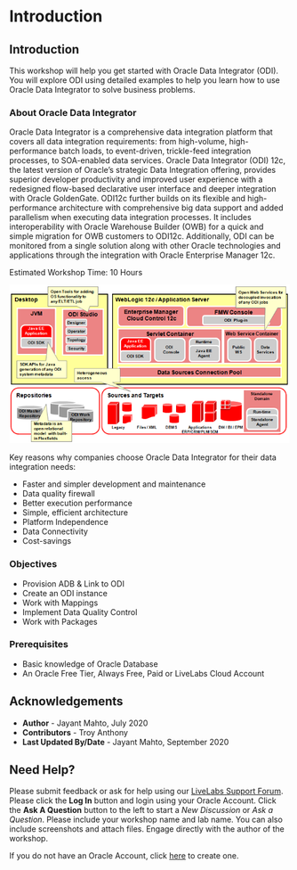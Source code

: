 # Introduction

## Introduction
This workshop will help you get started with Oracle Data Integrator (ODI). You will explore ODI using detailed examples to help you learn how to use Oracle Data Integrator to solve business problems.

### About Oracle Data Integrator
Oracle Data Integrator is a comprehensive data integration platform that covers all data integration requirements: from high-volume, high-performance batch loads, to event-driven, trickle-feed integration processes, to SOA-enabled data services. Oracle Data Integrator (ODI) 12c, the latest version of Oracle’s strategic Data Integration offering, provides superior developer productivity and improved user experience with a redesigned flow-based declarative user interface and deeper integration with Oracle GoldenGate. ODI12c further builds on its flexible and high-performance architecture with comprehensive big data support and added parallelism when executing data integration processes. It includes interoperability with Oracle Warehouse Builder (OWB) for a quick and simple migration for OWB customers to ODI12c. Additionally, ODI can be monitored from a single solution along with other Oracle technologies and applications through the integration with Oracle Enterprise Manager 12c.

Estimated Workshop Time:  10 Hours

  ![](./images/odi_architecture.png " ")

Key reasons why companies choose Oracle Data Integrator for their data integration needs:
  * Faster and simpler development and maintenance
  * Data quality firewall
  * Better execution performance
  * Simple, efficient architecture
  * Platform Independence
  * Data Connectivity
  * Cost-savings

### Objectives

- Provision ADB & Link to ODI
- Create an ODI instance
- Work with Mappings
- Implement Data Quality Control
- Work with Packages

### Prerequisites
* Basic knowledge of Oracle Database
* An Oracle Free Tier, Always Free, Paid or LiveLabs Cloud Account

## Acknowledgements

 - **Author** - Jayant Mahto, July 2020
 - **Contributors** - Troy Anthony
 - **Last Updated By/Date** - Jayant Mahto, September 2020

## Need Help?
Please submit feedback or ask for help using our [LiveLabs Support Forum](https://community.oracle.com/tech/developers/categories/livelabsdiscussions). Please click the **Log In** button and login using your Oracle Account. Click the **Ask A Question** button to the left to start a *New Discussion* or *Ask a Question*.  Please include your workshop name and lab name.  You can also include screenshots and attach files.  Engage directly with the author of the workshop.

If you do not have an Oracle Account, click [here](https://profile.oracle.com/myprofile/account/create-account.jspx) to create one.
